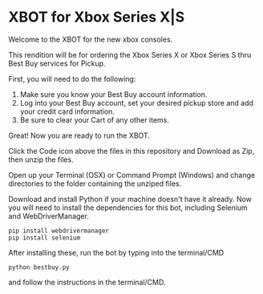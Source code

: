 # XBOT for Xbox Series X|S

Welcome to the XBOT for the new xbox consoles.

This rendition will be for ordering the Xbox Series X or Xbox Series S thru Best Buy services for Pickup.

First, you will need to do the following:
1. Make sure you know your Best Buy account information.
2. Log into your Best Buy account, set your desired pickup store and add your credit card information.
3. Be sure to clear your Cart of any other items.

Great! Now you are ready to run the XBOT.

Click the Code icon above the files in this repository and Download as Zip, then unzip the files.

Open up your Terminal (OSX) or Command Prompt (Windows) and change directories to the folder containing the unziped files.

Download and install Python if your machine doesn't have it already. Now you will need to install the dependencies for this bot, including Selenium and WebDriverManager.

```
pip install webdrivermanager
pip install selenium
```

After installing these, run the bot by typing into the terminal/CMD 
```
python bestbuy.py
```
and follow the instructions in the terminal/CMD.